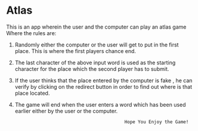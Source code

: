 # Atlas
This is an app wherein the user and the computer can play an atlas game
Where the rules are:
1) Randomly either the computer or the user will get to put in the first place. This is where the first players chance end.
2) The last character of the above input word is used as the starting character for the place which the second player has to submit.
3) If the user thinks that the place entered by the computer is fake , he can verify by clicking on the redirect button in order to find out where is that place located.
4) The game will end when the user enters a word which has been used earlier either by the user or the computer.

                                                Hope You Enjoy the Game!
